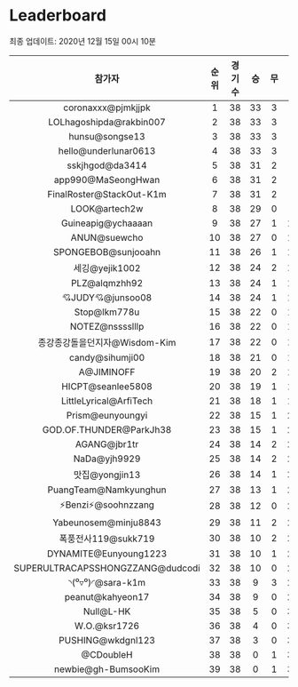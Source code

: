 # Leaderboard
최종 업데이트: 2020년 12월 15일 00시 10분




| 참가자 | 순위 | 경기수 | 승 | 무 | 패 | 승점 |
|:---:|:---:|:---:|:---:|:---:|:---:|:---:|
| coronaxxx@pjmkjjpk | 1 | 38 | 33 | 3 | 2 | 102 |
| LOLhagoshipda@rakbin007 | 2 | 38 | 33 | 3 | 2 | 102 |
| hunsu@songse13 | 3 | 38 | 33 | 3 | 2 | 102 |
| hello@underlunar0613 | 4 | 38 | 33 | 3 | 2 | 102 |
| sskjhgod@da3414 | 5 | 38 | 31 | 2 | 5 | 95 |
| app990@MaSeongHwan | 6 | 38 | 31 | 2 | 5 | 95 |
| FinalRoster@StackOut-K1m | 7 | 38 | 31 | 2 | 5 | 95 |
| LOOK@artech2w | 8 | 38 | 29 | 0 | 9 | 87 |
| Guineapig@ychaaaan | 9 | 38 | 27 | 1 | 10 | 82 |
| ANUN@suewcho | 10 | 38 | 27 | 0 | 11 | 81 |
| SPONGEBOB@sunjooahn | 11 | 38 | 26 | 1 | 11 | 79 |
| 세깅@yejik1002 | 12 | 38 | 24 | 2 | 12 | 74 |
| PLZ@alqmzhh92 | 13 | 38 | 24 | 1 | 13 | 73 |
| 💘JUDY💘@junsoo08 | 14 | 38 | 24 | 1 | 13 | 73 |
| Stop@lkm778u | 15 | 38 | 22 | 0 | 16 | 66 |
| NOTEZ@nsssslllp | 16 | 38 | 22 | 0 | 16 | 66 |
| 종강종강돌을던지자@Wisdom-Kim | 17 | 38 | 22 | 0 | 16 | 66 |
| candy@sihumji00 | 18 | 38 | 21 | 0 | 17 | 63 |
| A@JIMINOFF | 19 | 38 | 20 | 2 | 16 | 62 |
| HICPT@seanlee5808 | 20 | 38 | 19 | 1 | 18 | 58 |
| LittleLyrical@ArfiTech | 21 | 38 | 18 | 1 | 19 | 55 |
| Prism@eunyoungyi | 22 | 38 | 15 | 1 | 22 | 46 |
| GOD.OF.THUNDER@ParkJh38 | 23 | 38 | 15 | 1 | 22 | 46 |
| AGANG@jbr1tr | 24 | 38 | 14 | 2 | 22 | 44 |
| NaDa@yjh9929 | 25 | 38 | 14 | 2 | 22 | 44 |
| 맛집@yongjin13 | 26 | 38 | 14 | 1 | 23 | 43 |
| PuangTeam@Namkyunghun | 27 | 38 | 13 | 1 | 24 | 40 |
| ⚡Benzi⚡@soohnzzang | 28 | 38 | 12 | 0 | 26 | 36 |
| Yabeunosem@minju8843 | 29 | 38 | 11 | 2 | 25 | 35 |
| 폭풍전사119@sukk719 | 30 | 38 | 10 | 2 | 26 | 32 |
| DYNAMITE@Eunyoung1223 | 31 | 38 | 10 | 1 | 27 | 31 |
| SUPERULTRACAPSSHONGZZANG@dudcodi | 32 | 38 | 10 | 0 | 28 | 30 |
| ◝(⁰▿⁰)◜@sara-k1m | 33 | 38 | 9 | 3 | 26 | 30 |
| peanut@kahyeon17 | 34 | 38 | 9 | 0 | 29 | 27 |
| Null@L-HK | 35 | 38 | 5 | 0 | 33 | 15 |
| W.O.@ksr1726 | 36 | 38 | 4 | 0 | 34 | 12 |
| PUSHING@wkdgnl123 | 37 | 38 | 3 | 0 | 35 | 9 |
| @CDoubleH | 38 | 38 | 0 | 1 | 37 | 1 |
| newbie@gh-BumsooKim | 39 | 38 | 0 | 1 | 37 | 1 |